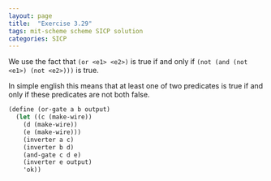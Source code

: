 ```yaml
---
layout: page
title:  "Exercise 3.29"
tags: mit-scheme scheme SICP solution
categories: SICP
---
```

We use the fact that `(or <e1> <e2>)` is true if and only if `(not (and (not <e1>) (not <e2>)))` is true. 

In simple english this means that at least one of two predicates is true if and only if these predicates are not both false.

```scheme
(define (or-gate a b output)
  (let ((c (make-wire))
	(d (make-wire))
	(e (make-wire)))
    (inverter a c)
    (inverter b d)
    (and-gate c d e)
    (inverter e output)
    'ok))
```
